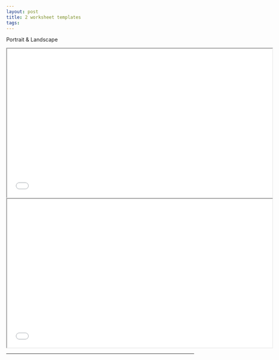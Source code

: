 ```yaml
---
layout: post
title: 2 worksheet templates
tags:  
---
```


Portrait & Landscape

<div class="pdf-container">
    <iframe src="assets/worksheets/grid.ws.landscape.pdf" 
    title="landscape-worksheet" 
    height="400" 
    width="712" 
    allowfullscreen="true">
    </iframe>
</div>


<div class="pdf-container">
    <iframe src="/assets/worksheets/9.col.balance.worksheet.pdf" 
    title="portrait-worksheet" 
    height="400" 
    width="712" 
    allowfullscreen="true">
    </iframe>
</div>

---

